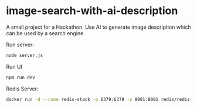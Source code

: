 # image-search-with-ai-description
A small project for a Hackathon. Use AI to generate image description which can be used by a search engine.

Run server:

```bash
node server.js
```
Run UI

```bash
npm run dev
```

Redis Server:
```bash
docker run -d --name redis-stack -p 6379:6379 -p 8001:8001 redis/redis-stack:latest
```
